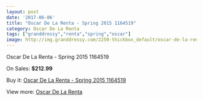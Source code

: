 ```yaml
---
layout: post
date: '2017-06-06'
title: "Oscar De La Renta - Spring 2015 1164519"
category: Oscar De La Renta
tags: ["granddressy","renta","spring","oscar"]
image: http://img.granddressy.com/2250-thickbox_default/oscar-de-la-renta-spring-2015-1164519.jpg
---
```

Oscar De La Renta - Spring 2015 1164519

On Sales: **$212.99**
<a href="https://www.granddressy.com/en/oscar-de-la-renta/1829-oscar-de-la-renta-spring-2015-1164519.html"><amp-img layout="responsive" width="600" height="600" src="//img.granddressy.com/2250-thickbox_default/oscar-de-la-renta-spring-2015-1164519.jpg" alt="Oscar De La Renta - Spring 2015 1164519 0" /></a>

Buy it: [Oscar De La Renta - Spring 2015 1164519](https://www.granddressy.com/en/oscar-de-la-renta/1829-oscar-de-la-renta-spring-2015-1164519.html "Oscar De La Renta - Spring 2015 1164519")

View more: [Oscar De La Renta](https://www.granddressy.com/en/90-oscar-de-la-renta "Oscar De La Renta")